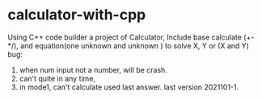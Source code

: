 # calculator-with-cpp
Using C++ code builder a project of Calculator, Include base calculate (+-*/), and equation(one unknown and unknown ) to solve X, Y or (X and Y)
bug:
1. when num input not a number, will be crash.
2. can't quite in any time,
3. in mode1, can't calculate used last answer. 
last version 2021101-1.
